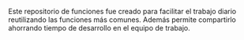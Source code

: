 
Este repositorio de funciones fue creado para facilitar el trabajo
diario reutilizando las funciones más comunes. Además permite compartirlo 
ahorrando tiempo de desarrollo en el equipo de trabajo.